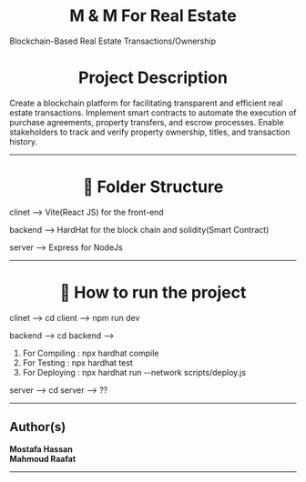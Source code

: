 <h1 align="center">M & M For Real Estate</h1>
<p align="center">
  
Blockchain-Based Real Estate Transactions/Ownership

</p>

<h1 align="center">Project Description </h1>

Create a blockchain platform for facilitating transparent and efficient real estate
transactions. Implement smart contracts to automate the execution of purchase
agreements, property transfers, and escrow processes. Enable stakeholders to track
and verify property ownership, titles, and transaction history.

<hr>

<h1 align="center">🚀 Folder Structure</h1>

clinet --> Vite(React JS) for the front-end

backend --> HardHat for the block chain and solidity(Smart Contract)

server --> Express for NodeJs

<hr>
<h1 align="center">🚀 How to run the project</h1>

clinet --> cd client --> npm run dev

backend --> cd backend -->
1) For Compiling : npx hardhat compile
2) For Testing   : npx hardhat test 
3) For Deploying : npx hardhat run --network <your-network> scripts/deploy.js

server --> cd server --> ??

<hr>

## Author(s)
**Mostafa Hassan**
</br>
**Mahmoud Raafat**
<hr>
